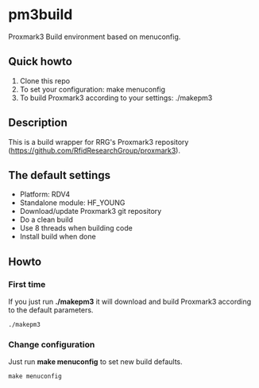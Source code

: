 # pm3build
Proxmark3 Build environment based on menuconfig.

## Quick howto
1) Clone this repo
2) To set your configuration: make menuconfig
3) To build Proxmark3 according to your settings: ./makepm3

## Description
This is a build wrapper for RRG's Proxmark3 repository (https://github.com/RfidResearchGroup/proxmark3).

## The default settings
* Platform: RDV4
* Standalone module: HF_YOUNG
* Download/update Proxmark3 git repository
* Do a clean build
* Use 8 threads when building code
* Install build when done

## Howto
### First time
If you just run **./makepm3** it will download and build Proxmark3 according to the default parameters.

    ./makepm3


### Change configuration
Just run **make menuconfig** to set new build defaults.

    make menuconfig
